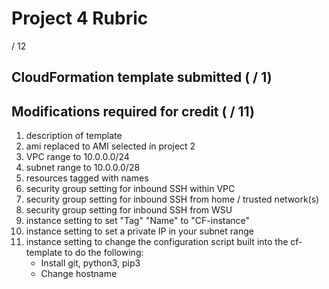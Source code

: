 # Project 4 Rubric

/ 12

## CloudFormation template submitted ( / 1)

## Modifications required for credit ( / 11)

1. description of template
2. ami replaced to AMI selected in project 2
3. VPC range to 10.0.0.0/24
4. subnet range to 10.0.0.0/28
5. resources tagged with names
6. security group setting for inbound SSH within VPC
7. security group setting for inbound SSH from home / trusted network(s)
8. security group setting for inbound SSH from WSU
9. instance setting to set "Tag" "Name" to "CF-instance"
10. instance setting to set a private IP in your subnet range
11. instance setting to change the configuration script built into the cf-template to do the following:
    - Install git, python3, pip3
    - Change hostname
